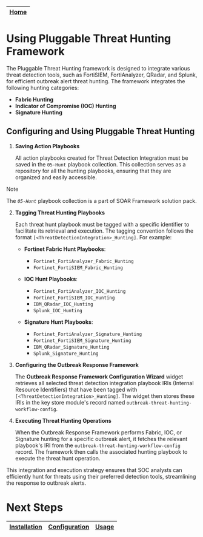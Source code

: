 | [Home](../README.md) |
| -------------------- |

# Using Pluggable Threat Hunting Framework

The Pluggable Threat Hunting framework is designed to integrate various threat detection tools, such as FortiSIEM, FortiAnalyzer, QRadar, and Splunk, for efficient outbreak alert threat hunting. The framework integrates the following hunting categories:

- **Fabric Hunting**
- **Indicator of Compromise (IOC) Hunting**
- **Signature Hunting**

## Configuring and Using Pluggable Threat Hunting

1. **Saving Action Playbooks**

   All action playbooks created for Threat Detection Integration must be saved in the `05-Hunt` playbook collection. This collection serves as a repository for all the hunting playbooks, ensuring that they are organized and easily accessible.

>[!NOTE]
> The *`05-Hunt`* playbook collection is a part of SOAR Framework solution pack.

2. **Tagging Threat Hunting Playbooks**

   Each threat hunt playbook must be tagged with a specific identifier to facilitate its retrieval and execution. The tagging convention follows the format `[<ThreatDetectionIntegration>_Hunting]`. For example:

   - **Fortinet Fabric Hunt Playbooks**:
     - `Fortinet_FortiAnalyzer_Fabric_Hunting`
     - `Fortinet_FortiSIEM_Fabric_Hunting`
     
   - **IOC Hunt Playbooks**:
     - `Fortinet_FortiAnalyzer_IOC_Hunting`
     - `Fortinet_FortiSIEM_IOC_Hunting`
     - `IBM_QRadar_IOC_Hunting`
     - `Splunk_IOC_Hunting`
     
   - **Signature Hunt Playbooks**:
     - `Fortinet_FortiAnalyzer_Signature_Hunting`
     - `Fortinet_FortiSIEM_Signature_Hunting`
     - `IBM_QRadar_Signature_Hunting`
     - `Splunk_Signature_Hunting`

3. **Configuring the Outbreak Response Framework**

   The **Outbreak Response Framework Configuration Wizard** widget retrieves all selected threat detection integration playbook IRIs (Internal Resource Identifiers) that have been tagged with `[<ThreatDetectionIntegration>_Hunting]`. The widget then stores these IRIs in the key store module's record named `outbreak-threat-hunting-workflow-config`.

4. **Executing Threat Hunting Operations**

   When the Outbreak Response Framework performs Fabric, IOC, or Signature hunting for a specific outbreak alert, it fetches the relevant playbook's IRI from the `outbreak-threat-hunting-workflow-config` record. The framework then calls the associated hunting playbook to execute the threat hunt operation.

This integration and execution strategy ensures that SOC analysts can efficiently hunt for threats using their preferred detection tools, streamlining the response to outbreak alerts.

# Next Steps

| [Installation](./setup.md#installation) | [Configuration](./setup.md#configuration) | [Usage](./usage.md) |
|-----------------------------------------|-------------------------------------------|---------------------|